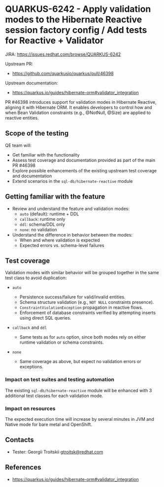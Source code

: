 # QUARKUS-6242 - Apply validation modes to the Hibernate Reactive session factory config / Add tests for Reactive + Validator

JIRA: https://issues.redhat.com/browse/QUARKUS-6242

Upstream PR:
- https://github.com/quarkusio/quarkus/pull/46398

Upstream documentation:
- https://quarkus.io/guides/hibernate-orm#validator_integration

PR #46398 introduces support for validation modes in Hibernate Reactive, aligning it with Hibernate ORM. 
It enables developers to control how and when Bean Validation constraints (e.g., @NotNull, @Size) are applied to reactive entities.

## Scope of the testing
QE team will:
- Get familiar with the functionality
- Assess test coverage and documentation provided as part of the main PR #46398
- Explore possible enhancements of the existing upstream test coverage and documentation
- Extend scenarios in the `sql-db/hibernate-reactive` module

## Getting familiar with the feature
- Review and understand the feature and validation modes:
    - `auto` (default): runtime + DDL
    - `callback`: runtime only
    - `ddl`: schema/DDL only
    - `none`: no validation
- Understand the difference in behavior between the modes:
    - When and where validation is expected
    - Expected errors vs. schema-level failures

## Test coverage
Validation modes with similar behavior will be grouped together in the same test class to avoid duplication:
- `auto`
  - Persistence success/failure for valid/invalid entities.
  - Schema structure validation (e.g., `NOT NULL` constraints presence).
  - `ConstraintViolationException` propagation in reactive flows.
  - Enforcement of database constraints verified by attempting inserts using direct SQL queries.

- `callback` and `ddl`
  - Same tests as for `auto` option, since both modes rely on either runtime validation or schema constraints.

- `none`
  - Same coverage as above, but expect no validation errors or exceptions.

### Impact on test suites and testing automation
The existing `sql-db/hibernate-reactive` module will be enhanced with 3 additional test classes for each validation mode.

### Impact on resources
The expected execution time will increase by several minutes in JVM and Native mode for bare metal and OpenShift.

## Contacts
* Tester: Georgii Troitskii <gtroitsk@redhat.com>

## References
- https://quarkus.io/guides/hibernate-orm#validator_integration
